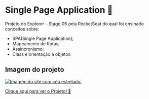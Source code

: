 <h1 align="left">Single Page Application 🔭</h1> 
<p>Projeto do Explorer - Stage 06 pela RocketSeat
do qual foi ensinado conceitos sobre:</p>
<ul>
  <li>SPA(Single Page Application);</li>
  <li>Mapeamento de Rotas;</li>
  <li>Assincronismo;</li>
  <li>Class e orientação a objetos.</li>
</ul>

<h2>Imagem do projeto</h2>

<a href="https://single-page-application-eight.vercel.app/" target="_blank">
 <img src="https://user-images.githubusercontent.com/107257951/194199412-11b199aa-eed9-43b7-993e-cd14bcb51964.gif" alt="Imagem do site com céu estrelado.">
</a>
<br>

[Clique aqui para ver o Projeto! 🔎](https://single-page-application-eight.vercel.app/)
